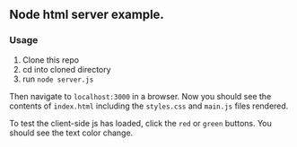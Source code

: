 ## Node html server example.

### Usage
1. Clone this repo
2. cd into cloned directory
3. run `node server.js`

Then navigate to `localhost:3000` in a browser.
Now you should see the contents of `index.html`
including the `styles.css` and `main.js` files rendered.

To test the client-side js has loaded, click the `red` or `green`
buttons. You should see the text color change.
